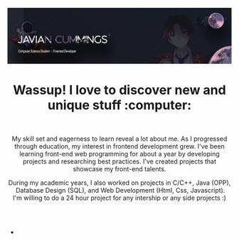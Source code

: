 <!-- Banner Section -->

![Banner](./image/Github-Banner.jpg)

<!-- Intro -->
<h1 align="center">Wassup! I love to discover new and unique stuff :computer:</h1>

<!-- -->

<br />

<p align="center">
  My skill set and eagerness to learn reveal a lot about me. As I progressed through education, my interest in frontend development grew. I've been learning front-end web programming for about a year by developing projects and researching best practices. I've created projects that showcase my front-end talents.
</p>

<p align="center">
  During my academic years, I also worked on projects in C/C++, Java (OPP), <br /> Database Design (SQL), and Web Development (Html, Css, Javascript).
  <br />
  I'm willing to do a 24 hour project for any intership or any side projects :)
</p>

<br />


<!-- ![SVG](./image/bro-at-work.svg) -->
##

- 

